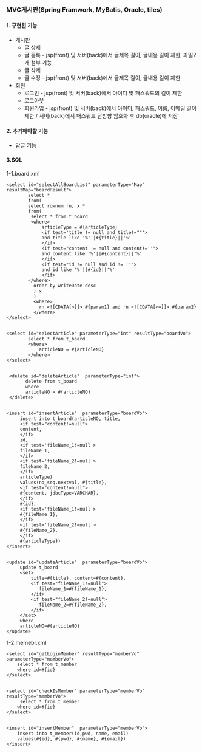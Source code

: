 ### MVC게시판(Spring Framwork, MyBatis, Oracle, tiles)

#### 1. 구현된 기능
- 게시판
  - 글 상세
  - 글 등록 - jsp(front) 및 서버(back)에서 글제목 길이, 글내용 길이 제한, 파일2개 첨부 기능
  - 글 삭제
  - 글 수정 - jsp(front) 및 서버(back)에서 글제목 길이, 글내용 길이 제한
- 회원
  - 로그인 - jsp(front) 및 서버(back)에서 아이디 및 패스워드의 길이 제한
  - 로그아웃 
  - 회원가입 - jsp(front) 및 서버(back)에서 아이디, 패스워드, 이름, 이메일 길이 제한 / 서버(back)에서 패스워드 단방향 암호화 후 db(oracle)에 저장

#### 2. 추가해야할 기능
- 답글 기능
 
#### 3.SQL
  1-1.board.xml
  
  	<select id="selectAllBoardList" parameterType="Map" resultMap="boardResult">
	     	select * 
	     	from(
	     	select rownum rn, x.*
	     	from(
	         select * from t_board 
	         <where>
		         articleType = #{articleType}
		         <if test='title != null and title!=""'>
		         and title like '%'||#{title}||'%'
		         </if>
		         <if test="content != null and content!=''">
		         and content like '%'||#{content}||'%'
		         </if>
		         <if test="id != null and id != ''">
		         and id like '%'||#{id}||'%'
		         </if>
	        </where>  
	          order by writeDate desc
	          ) x
	          )
	          <where>
	          	rn <![CDATA[>]]> #{param1} and rn <![CDATA[<=]]> #{param2}
	          </where>	 	
	</select>


	<select id="selectArticle" parameterType="int" resultType="boardVo">
        	select * from t_board
         	<where>
	         	articleNO = #{articleNO}
        	</where>  	 	
	</select> 


 	 <delete id="deleteArticle"  parameterType="int">
		   delete from t_board
		   where
		   articleNO = #{articleNO}
	 </delete>


  	<insert id="insertArticle"  parameterType="boardVo">
		 insert into t_board(articleNO, title, 
		 <if test="content!=null">
		 content, 
		 </if>
		 id, 
		 <if test='fileName_1!=null'>
		 fileName_1,
		 </if>
		 <if test='fileName_2!=null'> 
		 fileName_2,
		 </if> 
		 articleType)
		 values(no_seq.nextval, #{title}, 
		 <if test="content!=null">
		 #{content, jdbcType=VARCHAR}, 
		 </if>
		 #{id},
		 <if test='fileName_1!=null'>
		 #{fileName_1},
		 </if>
		 <if test='fileName_2!=null'> 
		 #{fileName_2},
		 </if> 
		 #{articleType}) 
	</insert>


  	<update id="updateArticle"  parameterType="boardVo">
	     update t_board
	     <set>
		     title=#{title}, content=#{content},
		     <if test="fileName_1!=null">
		     	fileName_1=#{fileName_1}, 
		     </if>
		     <if test="fileName_2!=null">
		     	fileName_2=#{fileName_2},
		     </if>
		 </set>   
	     where
	     articleNO=#{articleNO}
   	</update>

   1-2.memebr.xml
   	
    <select id="getLoginMember" resultType="memberVo" parameterType="memberVo">
  		select * from t_member	
  		where id=#{id}		
  	</select>


    <select id="checkIsMember" parameterType="memberVo" resultType="memberVo">
		 select * from t_member	
		where id=#{id}      
	</select>


  	<insert id="insertMember"  parameterType="memberVo">
  		insert into t_member(id,pwd, name, email)
  		values(#{id}, #{pwd}, #{name}, #{email})      
	</insert>   
